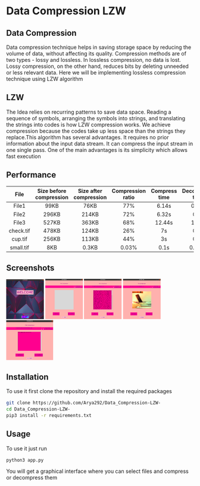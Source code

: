 # Data Compression LZW


## Data Compression

Data compression technique helps in saving storage space by reducing the volume of data, without affecting its quality. Compression methods are of two types - lossy and lossless. In lossless compression, no data is lost. Lossy compression, on the other hand, reduces bits by deleting unneeded or less relevant data. Here we will be implementing lossless compression technique using LZW algorithm 

## LZW
The Idea relies on recurring patterns to save data space. Reading a sequence of symbols, arranging the symbols into strings, and translating the strings into codes is how LZW compression works. We achieve compression because the codes take up less space than the strings they replace.This algorithm has several advantages. It requires no prior information about the input data stream. It can compress the input stream in one single pass. One of the main advantages is its simplicity which allows fast execution 


## Performance

|   File    | Size before compression | Size after compression | Compression ratio | Compress time | Decompress time |
|   :---:   | :---: | :---: | :---: | :---:  |  :---: |
|   File1   | 99KB  | 76KB  |  77%  | 6.14s  |  0.34s |
|   File2   | 296KB | 214KB |  72%  | 6.32s  |  0.8s  |
|   File3   | 527KB | 363KB |  68%  | 12.44s |  1.21s |
| check.tif | 478KB | 124KB |  26%  |   7s   |  0.7s  |
|  cup.tif  | 256KB | 113KB |  44%  |   3s   |  0.4s  |
| small.tif |  8KB  | 0.3KB | 0.03% |  0.1s  | 0.002s |


## Screenshots
<p>
 <img alt="welcomescreen" src="screenshots/welcome_screen.png" width=20%>
 <img alt="mainscreen" src="screenshots/main_screen.png" width=20%>
 <img alt="openingtext" src="screenshots/opening_text.png" width=20%>
 <img alt="openingimg" src="screenshots/opening_img.png" width=20%>
 <img alt="aftercompression" src="screenshots/after_compression.png" width=25%>
</p>

## Installation

To use it first clone the repository and install the required packages

```bash
git clone https://github.com/Arya292/Data_Compression-LZW-
cd Data_Compression-LZW-
pip3 install -r requirements.txt
```

## Usage

To use it just run

```bash
python3 app.py
```

You will get a graphical interface where you can select files and compress or decompress them


